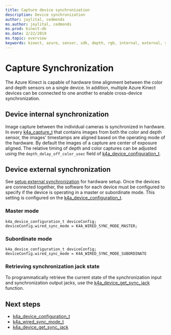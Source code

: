 ```yaml
---
title: Capture device synchronization 
description: Device synchronization
author: joylital, cedmonds
ms.author: joylital, cedmonds
ms.prod: kinect-dk
ms.date: 2/22/2019
ms.topic: overview
keywords: kinect, azure, sensor, sdk, depth, rgb, internal, external, synchronization, daisy chain, phase offset
---
```


# Capture Synchronization

The Azure Kinect is capable of hardware time alignment between the color and depth sensors on a single device. In addition,
multiple Azure Kinect devices can be connected to one another to enable cross-device synchronization.

## Device internal synchronization

Image capture between the individual cameras is synchronized in hardware. In every [k4a_capture_t](~/api/k4a-capture-t.md)
that contains images from both the color and depth sensor, the images' timestamps are aligned based on the operating mode of the
hardware. By default the images of a capture are center of exposure aligned. The relative timing of
depth and color captures can be adjusted using the ```depth_delay_off_color_usec``` field of [k4a_device_configuration_t](~/api/k4a-device-configuration-t.md).

## Device external synchronization

See [setup external synchronization](external-sync-setup.md) for hardware setup. Once the devices are connected together, the software
for each device must be configured to specify if the device is operating in a master or subordinate mode. This
setting is configured on the [k4a_device_configuration_t](~/api/k4a-device-configuration-t.md).

### Master mode

```
k4a_device_configuration_t deviceConfig;
deviceConfig.wired_sync_mode = K4A_WIRED_SYNC_MODE_MASTER;
```

### Subordinate mode

```
k4a_device_configuration_t deviceConfig;
deviceConfig.wired_sync_mode = K4A_WIRED_SYNC_MODE_SUBORDINATE
```

### Retrieving synchronization jack state

To programmatically retrieve the current state of the synchronization input and synchronization output jacks, use the [k4a_device_get_sync_jack](~/api/k4a-device-get-sync-jack.md) function.

## Next steps

- [k4a_device_configuration_t](~/api/k4a-device-configuration-t.md)
- [k4a_wired_sync_mode_t](~/api/k4a-wired-sync-mode-t.md)
- [k4a_device_get_sync_jack](~/api/k4a-device-get-sync-jack.md)
